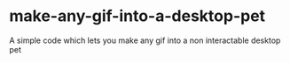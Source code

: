 # make-any-gif-into-a-desktop-pet
A simple code which lets you make any gif into a non interactable desktop pet 
